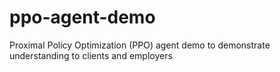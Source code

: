 # ppo-agent-demo
Proximal Policy Optimization (PPO) agent demo to demonstrate understanding to clients and employers
